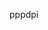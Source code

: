 <span data-ttu-id="35ec1-101">ppp</span><span class="sxs-lookup"><span data-stu-id="35ec1-101">dpi</span></span>